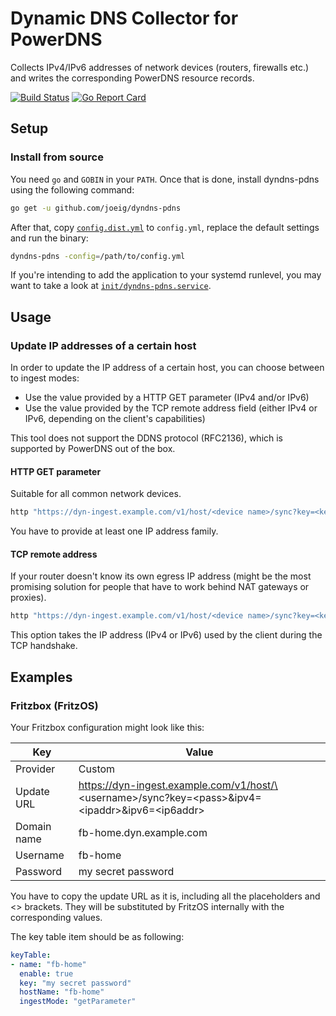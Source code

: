 # Dynamic DNS Collector for PowerDNS

Collects IPv4/IPv6 addresses of network devices (routers, firewalls etc.) and writes the corresponding PowerDNS resource records.

[![Build Status](https://github.com/joeig/dyndns-pdns/workflows/Tests/badge.svg)](https://github.com/joeig/dyndns-pdns/actions)
[![Go Report Card](https://goreportcard.com/badge/github.com/joeig/dyndns-pdns)](https://goreportcard.com/report/github.com/joeig/dyndns-pdns)

## Setup

### Install from source

You need `go` and `GOBIN` in your `PATH`. Once that is done, install dyndns-pdns using the following command:

~~~ bash
go get -u github.com/joeig/dyndns-pdns
~~~

After that, copy [`config.dist.yml`](configs/config.dist.yml) to `config.yml`, replace the default settings and run the binary:

~~~ bash
dyndns-pdns -config=/path/to/config.yml
~~~

If you're intending to add the application to your systemd runlevel, you may want to take a look at [`init/dyndns-pdns.service`](init/dyndns-pdns.service).

## Usage

### Update IP addresses of a certain host

In order to update the IP address of a certain host, you can choose between to ingest modes:

- Use the value provided by a HTTP GET parameter (IPv4 and/or IPv6)
- Use the value provided by the TCP remote address field (either IPv4 or IPv6, depending on the client's capabilities)

This tool does not support the DDNS protocol (RFC2136), which is supported by PowerDNS out of the box.

#### HTTP GET parameter

Suitable for all common network devices.

~~~ bash
http "https://dyn-ingest.example.com/v1/host/<device name>/sync?key=<key>&ipv4=<IPv4 address>&ipv6=<IPv6 address>"
~~~

You have to provide at least one IP address family.

#### TCP remote address

If your router doesn't know its own egress IP address (might be the most promising solution for people that have to work behind NAT gateways or proxies).

~~~ bash
http "https://dyn-ingest.example.com/v1/host/<device name>/sync?key=<key>"
~~~

This option takes the IP address (IPv4 or IPv6) used by the client during the TCP handshake.

## Examples

### Fritzbox (FritzOS)

Your Fritzbox configuration might look like this:

| Key | Value |
| --- | ----- |
| Provider | Custom |
| Update URL | https://dyn-ingest.example.com/v1/host/\<username\>/sync?key=\<pass\>&ipv4=\<ipaddr\>&ipv6=\<ip6addr\> |
| Domain name | fb-home.dyn.example.com |
| Username | fb-home |
| Password | my secret password |

You have to copy the update URL as it is, including all the placeholders and \<\> brackets. They will be substituted by FritzOS internally with the corresponding values.

The key table item should be as following:

~~~ yaml
keyTable:
- name: "fb-home"
  enable: true
  key: "my secret password"
  hostName: "fb-home"
  ingestMode: "getParameter"
~~~
